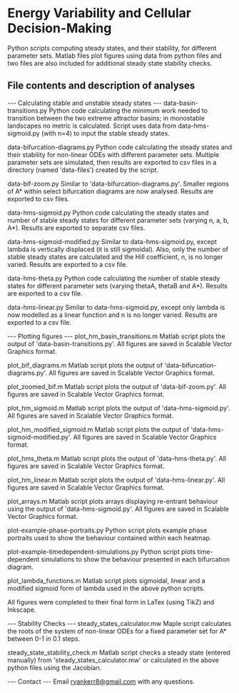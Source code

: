 # Energy Variability and Cellular Decision-Making

Python scripts computing steady states, and their stability, for different parameter sets. Matlab files plot figures using data from python files and two files are also included for additional steady state stability checks.

## File contents and description of analyses

--- Calculating stable and unstable steady states ---
data-basin-transitions.py
	Python code calculating the minimum work needed to transition between the two extreme attractor basins; in monostable landscapes no metric is calculated. Script uses data from data-hms-sigmoid.py (with n=4) to input the stable steady states.

data-bifurcation-diagrams.py
	Python code calculating the steady states and their stability for non-linear ODEs with different parameter sets. Multiple parameter sets are simulated, then results are exported to csv files in a directory (named 'data-files') created by the script.

data-bif-zoom.py
	Similar to 'data-bifurcation-diagrams.py'. Smaller regions of A* within select bifurcation diagrams are now analysed. Results are exported to csv files.

data-hms-sigmoid.py
	Python code calculating the steady states and number of stable steady states for different parameter sets (varying n, a, b, A*). Results are exported to separate csv files.

data-hms-sigmoid-modified.py
	Similar to data-hms-sigmoid.py, except lambda is vertically displaced (it is still sigmoidal). Also, only the number of stable steady states are calculated and the Hill coefficient, n, is no longer varied. Results are exported to a csv file.

data-hms-theta.py
	Python code calculating the number of stable steady states for different parameter sets (varying thetaA, thetaB and A*). Results are exported to a csv file.

data-hms-linear.py
	Similar to data-hms-sigmoid.py, except only lambda is now modelled as a linear function and n is no longer varied. Results are exported to a csv file.


--- Plotting figures ---
plot_hm_basin_transitions.m
	Matlab script plots the output of 'data-basin-transitions.py'. All figures are saved in Scalable Vector Graphics format.

plot_bif_diagrams.m
	Matlab script plots the output of 'data-bifurcation-diagrams.py'. All figures are saved in Scalable Vector Graphics format.

plot_zoomed_bif.m
	Matlab script plots the output of 'data-bif-zoom.py'. All figures are saved in Scalable Vector Graphics format.

plot_hm_sigmoid.m
	Matlab script plots the output of 'data-hms-sigmoid.py'. All figures are saved in Scalable Vector Graphics format.

plot_hm_modified_sigmoid.m
	Matlab script plots the output of 'data-hms-sigmoid-modified.py'. All figures are saved in Scalable Vector Graphics format.

plot_hms_theta.m
	Matlab script plots the output of 'data-hms-theta.py'. All figures are saved in Scalable Vector Graphics format.

plot_hm_linear.m
	Matlab script plots the output of 'data-hms-linear.py'. All figures are saved in Scalable Vector Graphics format.

plot_arrays.m
	Matlab script plots arrays displaying re-entrant behaviour using the output of 'data-hms-sigmoid.py'. All figures are saved in Scalable Vector Graphics format.

plot-example-phase-portraits.py
	Python script plots example phase portraits used to show the behaviour contained within each heatmap.

plot-example-timedependent-simulations.py
	Python script plots time-dependent simulations to show the behaviour presented in each bifurcation diagram.

plot_lambda_functions.m
	Matlab script plots sigmoidal, linear and a modified sigmoid form of lambda used in the above python scripts.

All figures were completed to their final form in LaTex (using TikZ) and Inkscape.


--- Stability Checks ---
steady_states_calculator.mw
	Maple script calculates the roots of the system of non-linear ODEs for a fixed parameter set for A* between 0-1 in 0.1 steps.

steady_state_stability_check.m
	Matlab script checks a steady state (entered manually) from 'steady_states_calculator.mw' or calculated in the above python files using the Jacobian.


--- Contact --- 
Email ryankerr8@gmail.com with any questions.
